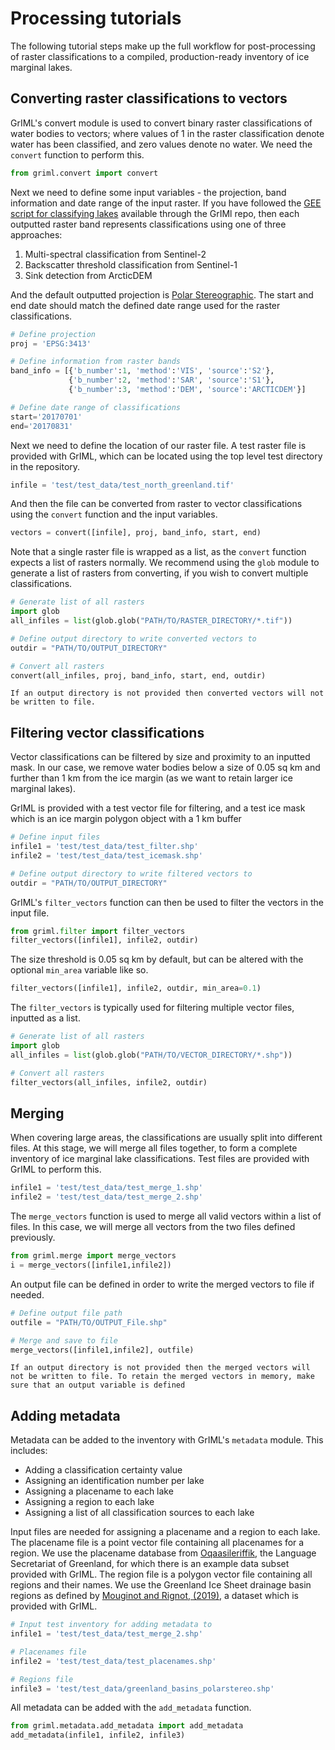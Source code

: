 # Processing tutorials

The following tutorial steps make up the full workflow for post-processing of raster classifications to a compiled, production-ready inventory of ice marginal lakes.


## Converting raster classifications to vectors

GrIML's convert module is used to convert binary raster classifications of water bodies to vectors; where values of 1 in the raster classification denote water has been classified, and zero values denote no water. We need the `convert` function to perform this. 

```python
from griml.convert import convert
```

Next we need to define some input variables - the projection, band information and date range of the input raster. If you have followed the [GEE script for classifying lakes](https://github.com/GEUS-Glaciology-and-Climate/GrIML/blob/main/gee_scripts/lake_classification.js) available through the GrIMl repo, then each outputted raster band represents classifications using one of three approaches:

1. Multi-spectral classification from Sentinel-2
2. Backscatter threshold classification from Sentinel-1
3. Sink detection from ArcticDEM

And the default outputted projection is [Polar Stereographic](https://nsidc.org/data/user-resources/help-center/guide-nsidcs-polar-stereographic-projection). The start and end date should match the defined date range used for the raster classifications.

```python
# Define projection
proj = 'EPSG:3413'

# Define information from raster bands
band_info = [{'b_number':1, 'method':'VIS', 'source':'S2'}, 
             {'b_number':2, 'method':'SAR', 'source':'S1'},
             {'b_number':3, 'method':'DEM', 'source':'ARCTICDEM'}] 

# Define date range of classifications
start='20170701' 
end='20170831'
```

Next we need to define the location of our raster file. A test raster file is provided with GrIML, which can be located using the top level test directory in the repository.

```python
infile = 'test/test_data/test_north_greenland.tif'
```

And then the file can be converted from raster to vector classifications using the `convert` function and the input variables.

```python
vectors = convert([infile], proj, band_info, start, end) 
```

Note that a single raster file is wrapped as a list, as the `convert` function expects a list of rasters normally. We recommend using the `glob` module to generate a list of rasters from converting, if you wish to convert multiple classifications.

```python
# Generate list of all rasters
import glob
all_infiles = list(glob.glob("PATH/TO/RASTER_DIRECTORY/*.tif"))

# Define output directory to write converted vectors to
outdir = "PATH/TO/OUTPUT_DIRECTORY"

# Convert all rasters 
convert(all_infiles, proj, band_info, start, end, outdir) 
```

```{important}
If an output directory is not provided then converted vectors will not be written to file.
```


## Filtering vector classifications

Vector classifications can be filtered by size and proximity to an inputted mask. In our case, we remove water bodies below a size of 0.05 sq km and further than 1 km from the ice margin (as we want to retain larger ice marginal lakes).

GrIML is provided with a test vector file for filtering, and a test ice mask which is an ice margin polygon object with a 1 km buffer

```python
# Define input files
infile1 = 'test/test_data/test_filter.shp'
infile2 = 'test/test_data/test_icemask.shp'

# Define output directory to write filtered vectors to
outdir = "PATH/TO/OUTPUT_DIRECTORY"    
```

GrIML's `filter_vectors` function can then be used to filter the vectors in the input file.
 
```python
from griml.filter import filter_vectors
filter_vectors([infile1], infile2, outdir)
```

The size threshold is 0.05 sq km by default, but can be altered with the optional `min_area` variable like so.

```python
filter_vectors([infile1], infile2, outdir, min_area=0.1)
```

The `filter_vectors` is typically used for filtering multiple vector files, inputted as a list.

```python
# Generate list of all rasters
import glob
all_infiles = list(glob.glob("PATH/TO/VECTOR_DIRECTORY/*.shp"))

# Convert all rasters 
filter_vectors(all_infiles, infile2, outdir)
```

## Merging

When covering large areas, the classifications are usually split into different files. At this stage, we will merge all files together, to form a complete inventory of ice marginal lake classifications. Test files are provided with GrIML to perform this.

```python
infile1 = 'test/test_data/test_merge_1.shp'
infile2 = 'test/test_data/test_merge_2.shp'               
```

The `merge_vectors` function is used to merge all valid vectors within a list of files. In this case, we will merge all vectors from the two files defined previously. 

```python
from griml.merge import merge_vectors
i = merge_vectors([infile1,infile2]) 
```

An output file can be defined in order to write the merged vectors to file if needed.
 
```python
# Define output file path
outfile = "PATH/TO/OUTPUT_File.shp"

# Merge and save to file
merge_vectors([infile1,infile2], outfile) 
```

```{important}
If an output directory is not provided then the merged vectors will not be written to file. To retain the merged vectors in memory, make sure that an output variable is defined
```

## Adding metadata

Metadata can be added to the inventory with GrIML's `metadata` module. This includes:

- Adding a classification certainty value
- Assigning an identification number per lake
- Assigning a placename to each lake
- Assigning a region to each lake
- Assigning a list of all classification sources to each lake

Input files are needed for assigning a placename and a region to each lake. The placename file is a point vector file containing all placenames for a region. We use the placename database from [Oqaasileriffik](https://oqaasileriffik.gl/en/), the Language Secretariat of Greenland, for which there is an example data subset provided with GrIML. The region file is a polygon vector file containing all regions and their names. We use the Greenland Ice Sheet drainage basin regions as defined by [Mouginot and Rignot, (2019)](https://doi.org/10.7280/D1WT11), a dataset which is provided with GrIML. 

```python
# Input test inventory for adding metadata to
infile1 = 'test/test_data/test_merge_2.shp'

# Placenames file            
infile2 = 'test/test_data/test_placenames.shp' 

# Regions file           
infile3 = 'test/test_data/greenland_basins_polarstereo.shp'
```

All metadata can be added with the `add_metadata` function.

```python
from griml.metadata.add_metadata import add_metadata
add_metadata(infile1, infile2, infile3)
```
